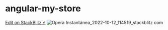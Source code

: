 # angular-my-store

[Edit on StackBlitz ⚡️](https://stackblitz.com/edit/angular-1aytqh)
![Opera Instantánea_2022-10-12_114519_stackblitz com](https://user-images.githubusercontent.com/73356704/195313259-a7dd9513-c255-4750-84ee-3be221a88fd5.png)

